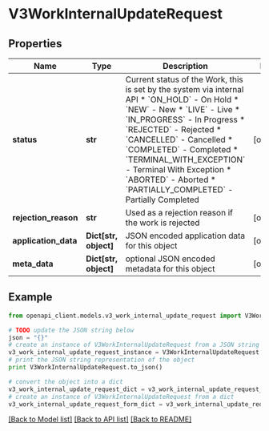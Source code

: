 # V3WorkInternalUpdateRequest


## Properties
Name | Type | Description | Notes
------------ | ------------- | ------------- | -------------
**status** | **str** | Current status of the Work, this is set by the system via internal API  * &#x60;ON_HOLD&#x60; - On Hold * &#x60;NEW&#x60; - New * &#x60;LIVE&#x60; - Live * &#x60;IN_PROGRESS&#x60; - In Progress * &#x60;REJECTED&#x60; - Rejected * &#x60;CANCELLED&#x60; - Cancelled * &#x60;COMPLETED&#x60; - Completed * &#x60;TERMINAL_WITH_EXCEPTION&#x60; - Terminal With Exception * &#x60;ABORTED&#x60; - Aborted * &#x60;PARTIALLY_COMPLETED&#x60; - Partially Completed | [optional] 
**rejection_reason** | **str** | Used as a rejection reason if the work is rejected | [optional] 
**application_data** | **Dict[str, object]** | JSON encoded application data for this object | [optional] 
**meta_data** | **Dict[str, object]** | optional JSON encoded metadata for this object | [optional] 

## Example

```python
from openapi_client.models.v3_work_internal_update_request import V3WorkInternalUpdateRequest

# TODO update the JSON string below
json = "{}"
# create an instance of V3WorkInternalUpdateRequest from a JSON string
v3_work_internal_update_request_instance = V3WorkInternalUpdateRequest.from_json(json)
# print the JSON string representation of the object
print V3WorkInternalUpdateRequest.to_json()

# convert the object into a dict
v3_work_internal_update_request_dict = v3_work_internal_update_request_instance.to_dict()
# create an instance of V3WorkInternalUpdateRequest from a dict
v3_work_internal_update_request_form_dict = v3_work_internal_update_request.from_dict(v3_work_internal_update_request_dict)
```
[[Back to Model list]](../README.md#documentation-for-models) [[Back to API list]](../README.md#documentation-for-api-endpoints) [[Back to README]](../README.md)


